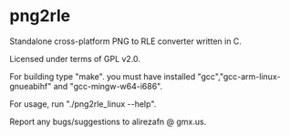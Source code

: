 png2rle
=======

Standalone cross-platform PNG to RLE converter written in C.

Licensed under terms of GPL v2.0.

For building type "make". you must have installed "gcc","gcc-arm-linux-gnueabihf" and "gcc-mingw-w64-i686".

For usage, run "./png2rle_linux --help".

Report any bugs/suggestions to alirezafn @ gmx.us.
